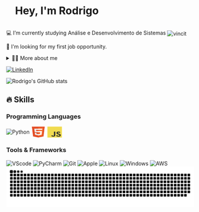 <!-- Título -->
<div id="user-content-toc">
  <div style="flex-basis: 48%;">
  <ul align="left">
    <summary><h1 style="display: inline-block">Hey, I'm Rodrigo</h1></summary>
  </ul>
 
<!-- Apresentação -->
<p>💻 I’m currently studying Análise e Desenvolvimento de Sistemas <img align="center" alt="vincit" src="https://static.wixstatic.com/media/dd0c6b_e47dc9386bac4d9c997d7fb995b02339~mv2.png/v1/fill/w_402,h_124,al_c,q_85,usm_0.66_1.00_0.01,enc_auto/Logo%20_%20VINCIT_%20Nota%205%20MEC%20-%205%20menor.png" style="height: 28px;" />

  🔭 I'm looking for my first job opportunity.
</p>

<!-- Dropdown -->
<details>
  <summary>👨‍💻 More about me</summary>

💬 I am actively pursuing studies in Analysis and Systems Development with the goal of becoming a Full Stack Developer. As an AWS Student working towards obtaining the Cloud Practitioner AWS certification, I am enthusiastic about cloud technologies. My interests include Linux, penetration testing, red teaming, and ethical hacking.<br><br>Passionate about ethical hacking and a cybersecurity enthusiast, I hold a degree in Graphic Design from UEMG and have completed a specialization in typography at UBA (Buenos Aires). Bringing a unique perspective to technology, I blend my Graphic Design background with a passion for ethical hacking and cybersecurity.   <br><br>My diverse experience in collaborating with teams allows me to transform complex technological concepts into user-friendly solutions by leveraging a foundation in programming logic, database concepts, and web knowledge. This synthesis enables me to approach each challenge with a blend of creativity and technical acumen.
</details>

<!-- Links -->
[![LinkedIn](https://img.shields.io/badge/LinkedIn-0077B5?style=for-the-badge&logo=linkedin&logoColor=white)](https://www.linkedin.com/in/rodrigocout0/)

<!-- GithubStats -->
![Rodrigo's GitHub stats](https://github-readme-stats.vercel.app/api?username=rodrigocout0&show_icons=true&theme=gotham)

## 🔥 Skills
<!-- Skills: Programming Languages -->
  <div style="flex-basis: 48%;">
    <h3>Programming Languages</h3>
    <img align="center" alt="Python" height="30" width="40" src="https://cdn.jsdelivr.net/gh/devicons/devicon/icons/python/python-original.svg">
    <img align="center" alt="HTML" height="30" width="40" src="https://raw.githubusercontent.com/devicons/devicon/master/icons/html5/html5-original.svg">
    <img align="center" alt="JavaScript" height="30" width="40" src="https://raw.githubusercontent.com/devicons/devicon/master/icons/javascript/javascript-original.svg">

 </div>
  
  <!-- Skills: Tools & Frameworks -->
  <div style="flex-basis: 48%;">
    <h3>Tools & Frameworks</h3>
    <img align="center" alt="VScode" height="30" width="40" src="https://cdn.jsdelivr.net/gh/devicons/devicon/icons/vscode/vscode-original.svg">
    <img align="center" alt="PyCharm" height="30" width="40" src="https://cdn.jsdelivr.net/gh/devicons/devicon/icons/pycharm/pycharm-original.svg">
    <img align="center" alt="Git" height="30" width="40" src="https://cdn.jsdelivr.net/gh/devicons/devicon/icons/git/git-original.svg">
    <img align="center" alt="Apple" height="30" width="40" src="https://cdn.jsdelivr.net/gh/devicons/devicon/icons/apple/apple-original.svg">
    <img align="center" alt="Linux" height="30" width="40" src="https://cdn.jsdelivr.net/gh/devicons/devicon/icons/linux/linux-original.svg">
    <img align="center" alt="Windows" height="30" width="40" src="https://cdn.jsdelivr.net/gh/devicons/devicon/icons/windows8/windows8-original.svg">
    <img align="center" alt="AWS" height="40" src="https://skillicons.dev/icons?i=aws" alt="amazonwebservices logo">
  </div>

<!-- Github Contribution Grid Snake -->
<picture>
  <source media="(prefers-color-scheme: dark)" srcset="https://raw.githubusercontent.com/rodrigocout0/rodrigocout0/output/github-contribution-grid-snake-dark.svg">
  <img alt="github contribution grid snake animation" src="https://raw.githubusercontent.com/rodrigocout0/rodrigocout0/output/github-contribution-grid-snake.svg">
</picture>
